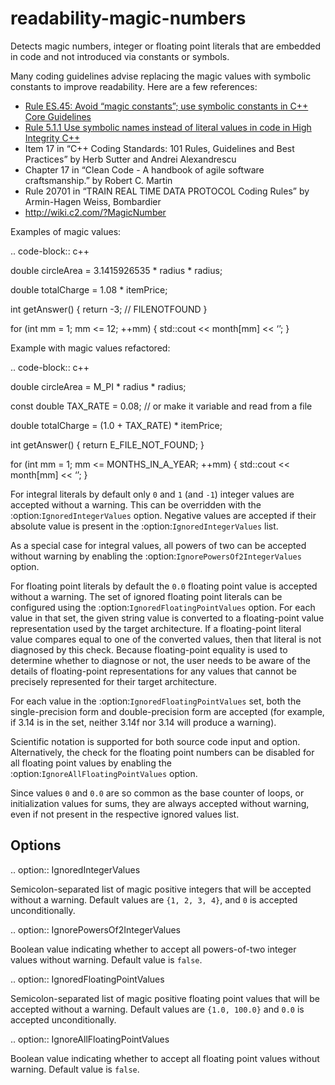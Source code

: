 readability-magic-numbers
=========================

Detects magic numbers, integer or floating point literals that are
embedded in code and not introduced via constants or symbols.

Many coding guidelines advise replacing the magic values with symbolic
constants to improve readability. Here are a few references:

-   [Rule ES.45: Avoid “magic constants”; use symbolic constants in C++ Core Guidelines](https://isocpp.github.io/CppCoreGuidelines/CppCoreGuidelines#Res-magic)
-   [Rule 5.1.1 Use symbolic names instead of literal values in code in High Integrity C++](http://www.codingstandard.com/rule/5-1-1-use-symbolic-names-instead-of-literal-values-in-code/)
-   Item 17 in “C++ Coding Standards: 101 Rules, Guidelines and Best
    Practices” by Herb Sutter and Andrei Alexandrescu
-   Chapter 17 in “Clean Code - A handbook of agile software
    craftsmanship.” by Robert C. Martin
-   Rule 20701 in “TRAIN REAL TIME DATA PROTOCOL Coding Rules” by
    Armin-Hagen Weiss, Bombardier
-   http://wiki.c2.com/?MagicNumber

Examples of magic values:

.. code-block:: c++

double circleArea = 3.1415926535 \* radius \* radius;

double totalCharge = 1.08 \* itemPrice;

int getAnswer() { return -3; // FILENOTFOUND }

for (int mm = 1; mm &lt;= 12; ++mm) { std::cout &lt;&lt; month\[mm\]
&lt;&lt; ‘’; }

Example with magic values refactored:

.. code-block:: c++

double circleArea = M\_PI \* radius \* radius;

const double TAX\_RATE = 0.08; // or make it variable and read from a
file

double totalCharge = (1.0 + TAX\_RATE) \* itemPrice;

int getAnswer() { return E\_FILE\_NOT\_FOUND; }

for (int mm = 1; mm &lt;= MONTHS\_IN\_A\_YEAR; ++mm) { std::cout
&lt;&lt; month\[mm\] &lt;&lt; ‘’; }

For integral literals by default only `0` and `1` (and `-1`) integer
values are accepted without a warning. This can be overridden with the
:option:`IgnoredIntegerValues` option. Negative values are accepted if
their absolute value is present in the :option:`IgnoredIntegerValues`
list.

As a special case for integral values, all powers of two can be accepted
without warning by enabling the :option:`IgnorePowersOf2IntegerValues`
option.

For floating point literals by default the `0.0` floating point value is
accepted without a warning. The set of ignored floating point literals
can be configured using the :option:`IgnoredFloatingPointValues` option.
For each value in that set, the given string value is converted to a
floating-point value representation used by the target architecture. If
a floating-point literal value compares equal to one of the converted
values, then that literal is not diagnosed by this check. Because
floating-point equality is used to determine whether to diagnose or not,
the user needs to be aware of the details of floating-point
representations for any values that cannot be precisely represented for
their target architecture.

For each value in the :option:`IgnoredFloatingPointValues` set, both the
single-precision form and double-precision form are accepted (for
example, if 3.14 is in the set, neither 3.14f nor 3.14 will produce a
warning).

Scientific notation is supported for both source code input and option.
Alternatively, the check for the floating point numbers can be disabled
for all floating point values by enabling the
:option:`IgnoreAllFloatingPointValues` option.

Since values `0` and `0.0` are so common as the base counter of loops,
or initialization values for sums, they are always accepted without
warning, even if not present in the respective ignored values list.

Options
-------

.. option:: IgnoredIntegerValues

Semicolon-separated list of magic positive integers that will be
accepted without a warning. Default values are `{1, 2, 3, 4}`, and `0`
is accepted unconditionally.

.. option:: IgnorePowersOf2IntegerValues

Boolean value indicating whether to accept all powers-of-two integer
values without warning. Default value is `false`.

.. option:: IgnoredFloatingPointValues

Semicolon-separated list of magic positive floating point values that
will be accepted without a warning. Default values are `{1.0, 100.0}`
and `0.0` is accepted unconditionally.

.. option:: IgnoreAllFloatingPointValues

Boolean value indicating whether to accept all floating point values
without warning. Default value is `false`.
